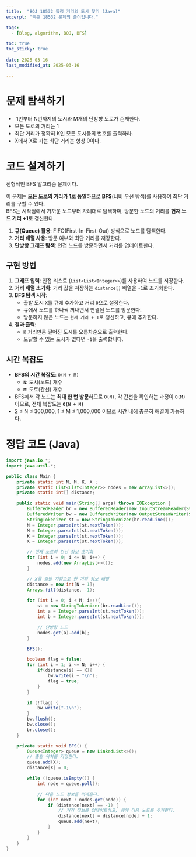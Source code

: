 ```yaml
---
title:  "BOJ 18532 특정 거리의 도시 찾기 (Java)"
excerpt: "백준 18532 문제의 풀이입니다."

tags:
  - [Blog, algorithm, BOJ, BFS]

toc: true
toc_sticky: true
 
date: 2025-03-16
last_modified_at: 2025-03-16

---
```


# 문제 탐색하기

-  1번부터 N번까지의 도시와 M개의 단방향 도로가 존재한다. 
- 모든 도로의 거리는 1
- 최단 거리가 정확히 K인 모든 도시들의 번호를 출력하라.
- X에서 X로 가는 최단 거리는 항상 0이다.

# 코드 설계하기

전형적인 BFS 알고리즘 문제이다.

이 문제는 **모든 도로의 거리가 1로 동일**하므로 **BFS**(너비 우선 탐색)를 사용하여 최단 거리를 구할 수 있다.  
BFS는 시작점에서 가까운 노드부터 차례대로 탐색하며, 방문한 노드의 거리를 **현재 노드 거리 +1**로 갱신한다.

1. **큐(Queue) 활용**: FIFO(First-In-First-Out) 방식으로 노드를 탐색한다.
2. **거리 배열 사용**: 방문 여부와 최단 거리를 저장한다.
3. **단방향 그래프 탐색**: 인접 노드를 방문하면서 거리를 업데이트한다.

## 구현 방법

1. **그래프 입력**: 인접 리스트 (`List<List<Integer>>`)를 사용하여 노드를 저장한다.
2. **거리 배열 초기화**: 거리 값을 저장하는 `distance[]` 배열을 `-1`로 초기화한다.
3. **BFS 탐색 시작**:
    - 출발 도시 `X`를 큐에 추가하고 거리 `0`으로 설정한다.
    - 큐에서 노드를 하나씩 꺼내면서 연결된 노드를 방문한다.
    - 방문하지 않은 노드는 `현재 거리 + 1`로 갱신하고, 큐에 추가한다.
4. **결과 출력**:
    - `K` 거리만큼 떨어진 도시를 오름차순으로 출력한다.
    - 도달할 수 있는 도시가 없다면 `-1`을 출력합니다.

## 시간 복잡도

- **BFS의 시간 복잡도**: `O(N + M)`
    - `N`: 도시(노드) 개수
    - `M`: 도로(간선) 개수
- BFS에서 각 노드는 **최대 한 번 방문**하므로 `O(N)`,  각 간선을 확인하는 과정이 `O(M)`이므로, 전체 복잡도는 **`O(N + M)`**
- 2 ≤ N ≤ 300,000, 1 ≤ M ≤ 1,000,000 이므로 시간 내에 충분히 해결이 가능하다.

# 정답 코드 (Java)

```java
import java.io.*;
import java.util.*;

public class Main {
    private static int N, M, K, X ;
    private static List<List<Integer>> nodes = new ArrayList<>();
    private static int[] distance;

    public static void main(String[] args) throws IOException {
        BufferedReader br = new BufferedReader(new InputStreamReader(System.in));
        BufferedWriter bw = new BufferedWriter(new OutputStreamWriter(System.out));
        StringTokenizer st = new StringTokenizer(br.readLine());
        N = Integer.parseInt(st.nextToken());
        M = Integer.parseInt(st.nextToken());
        K = Integer.parseInt(st.nextToken());
        X = Integer.parseInt(st.nextToken());

        // 현재 노드의 간선 정보 초기화
        for (int i = 0; i <= N; i++) {
            nodes.add(new ArrayList<>());
        }

        // X를 출발 지점으로 한 거리 정보 배열
        distance = new int[N + 1];
        Arrays.fill(distance, -1);

        for (int i = 0; i < M; i++){
            st = new StringTokenizer(br.readLine());
            int a = Integer.parseInt(st.nextToken());
            int b = Integer.parseInt(st.nextToken());

            // 단방향 노드
            nodes.get(a).add(b);
        }

        BFS();

        boolean flag = false;
        for (int i = 1; i <= N; i++) {
            if(distance[i] == K){
                bw.write(i + "\n");
                flag = true;
            }
        }

        if (!flag) {
            bw.write("-1\n");
        }
        bw.flush();
        bw.close();
        br.close();
    }

    private static void BFS() {
        Queue<Integer> queue = new LinkedList<>();
        // 출발 위치를 지정한다.
        queue.add(X);
        distance[X] = 0;

        while (!queue.isEmpty()) {
            int node = queue.poll();

            // 다음 노드 정보를 꺼내온다.
            for (int next : nodes.get(node)) {
                if (distance[next] == -1) {
                    // 거리 정보를 업데이트하고, 큐에 다음 노드를 추가한다.
                    distance[next] = distance[node] + 1;
                    queue.add(next);
                }
            }
        }
    }
}
```

